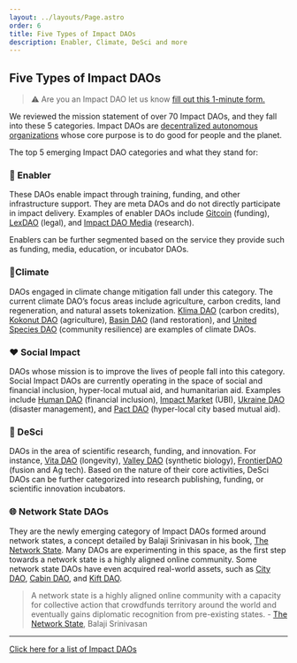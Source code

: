 ```yaml
---
layout: ../layouts/Page.astro
order: 6
title: Five Types of Impact DAOs
description: Enabler, Climate, DeSci and more
---
```


## Five Types of Impact DAOs

> :warning: Are you an Impact DAO let us know [fill out this 1-minute form.](https://docs.google.com/forms/d/e/1FAIpQLSfy5kyXh_HddBkWmXJt3XhQ454f5lCCGPc8LHeHyodmhVa7xg/viewform?usp=sf_link)

We reviewed the mission statement of over 70 Impact DAOs, and they fall into these 5 categories. Impact DAOs are [decentralized autonomous organizations](https://impactdaos.xyz/posts/2-what-is-a-dao) whose core purpose is to do good for people and the planet.

The top 5 emerging Impact DAO categories and what they stand for:

### **🚀 Enabler**

These DAOs enable impact through training, funding, and other infrastructure support. They are meta DAOs and do not directly participate in impact delivery. Examples of enabler DAOs include [Gitcoin](https://twitter.com/gitcoin) (funding), [LexDAO](https://twitter.com/lex_DAO) (legal), and [Impact DAO Media](https://twitter.com/impactdaos) (research).

Enablers can be further segmented based on the service they provide such as funding, media, education, or incubator DAOs.

### **🌱Climate**

DAOs engaged in climate change mitigation fall under this category. The current climate DAO’s focus areas include agriculture, carbon credits, land regeneration, and natural assets tokenization. [Klima DAO](https://twitter.com/KlimaDAO) (carbon credits), [Kokonut DAO](https://twitter.com/KokonutNetwork) (agriculture), [Basin DAO](https://twitter.com/basinDAO) (land restoration), and [United Species DAO](https://twitter.com/United_Species) (community resilience) are examples of climate DAOs.

### **❤️ Social Impact**

DAOs whose mission is to improve the lives of people fall into this category. Social Impact DAOs are currently operating in the space of social and financial inclusion, hyper-local mutual aid, and humanitarian aid. Examples include [Human DAO](https://twitter.com/humanDAO) (financial inclusion), [Impact Market](https://twitter.com/impactMarket_) (UBI), [Ukraine DAO](https://twitter.com/Ukraine_DAO) (disaster management), and [Pact DAO](https://twitter.com/pactDAO) (hyper-local city based mutual aid).

### **🧬 DeSci**

DAOs in the area of scientific research, funding, and innovation. For instance, [Vita DAO](https://twitter.com/vita_dao) (longevity), [Valley DAO](https://twitter.com/valley_dao) (synthetic biology), [FrontierDAO](https://twitter.com/FrontierDAO) (fusion and Ag tech). Based on the nature of their core activities, DeSci DAOs can be further categorized into research publishing, funding, or scientific innovation incubators.

### **🌐 Network State DAOs**

They are the newly emerging category of Impact DAOs formed around network states, a concept detailed by Balaji Srinivasan in his book, [The Network State](https://thenetworkstate.com/). Many DAOs are experimenting in this space, as the first step towards a network state is a highly aligned online community. Some network state DAOs have even acquired real-world assets, such as [City DAO](https://twitter.com/CityDAO), [Cabin DAO](https://twitter.com/creatorcabins), and [Kift DAO](https://twitter.com/kiftlife).

> A network state is a highly aligned online community with a capacity for collective action that crowdfunds territory around the world and eventually gains diplomatic recognition from pre-existing states. - [The Network State](https://thenetworkstate.com/), Balaji Srinivasan

---

[Click here for a list of Impact DAOs](https://airtable.com/shrTqLycfHyYr6ym6/tblVBrLEhRD0OKrPU)
